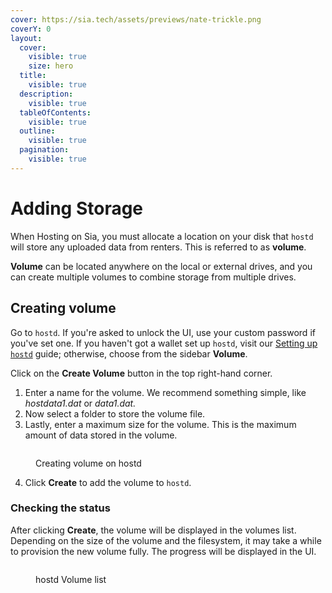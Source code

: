 ```yaml
---
cover: https://sia.tech/assets/previews/nate-trickle.png
coverY: 0
layout:
  cover:
    visible: true
    size: hero
  title:
    visible: true
  description:
    visible: true
  tableOfContents:
    visible: true
  outline:
    visible: true
  pagination:
    visible: true
---
```


# Adding Storage

When Hosting on Sia, you must allocate a location on your disk that `hostd` will store any uploaded data from renters. This is referred to as **volume**.&#x20;

**Volume** can be located anywhere on the local or external drives, and you can create multiple volumes to combine storage from multiple drives.

## Creating volume

Go to `hostd`. If you're asked to unlock the UI, use your custom password if you've set one. If you haven't got a wallet set up `hostd`, visit our [Setting up `hostd`](setting-up-hostd/) guide; otherwise, choose from the sidebar **Volume**.

Click on the **Create Volume** button in the top right-hand corner.

1. Enter a name for the volume. We recommend something simple, like _hostdata1.dat_ or _data1.dat._
2. Now select a folder to store the volume file.
3. Lastly, enter a maximum size for the volume. This is the maximum amount of data stored in the volume.&#x20;

<figure><img src="../.gitbook/assets/adding_volume.png" alt=""><figcaption><p>Creating volume on hostd</p></figcaption></figure>

4. Click **Create** to add the volume to `hostd`.

### Checking the status

After clicking **Create**, the volume will be displayed in the volumes list. Depending on the size of the volume and the filesystem, it may take a while to provision the new volume fully. The progress will be displayed in the UI.

<figure><img src="../.gitbook/assets/creating volume list.png" alt=""><figcaption><p>hostd Volume list</p></figcaption></figure>
